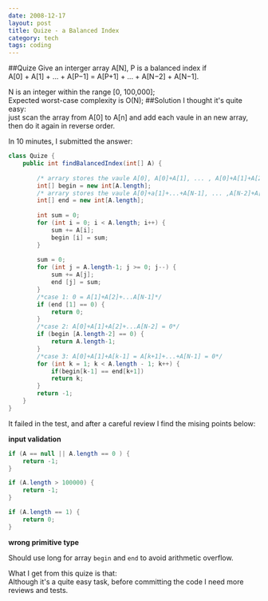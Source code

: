 ```yaml
---
date: 2008-12-17
layout: post
title: Quize - a Balanced Index
category: tech
tags: coding
---
```


##Quize
Give an interger array A[N], P is a balanced index if  
A[0] + A[1] + ... + A[P−1] = A[P+1] + ... + A[N−2] + A[N−1].

N is an integer within the range [0, 100,000];  
Expected worst-case complexity is O(N);
##Solution
I thought it's quite easy:  
just scan the array from A[0] to A[n] and add each vaule in an new array, then do it again in reverse order.

In 10 minutes, I submitted the answer:

```java
class Quize {
    public int findBalancedIndex(int[] A) {
		
		/* arrary stores the vaule A[0], A[0]+A[1], ... , A[0]+A[1]+A[2]+...+A[N-1] */
        int[] begin = new int[A.length];
		/* arrary stores the vaule A[0]+a[1]+...+A[N-1], ... ,A[N-2]+A[N-1], A[N-1] */
        int[] end = new int[A.length];
        
        int sum = 0;
        for (int i = 0; i < A.length; i++) {
            sum += A[i];
            begin [i] = sum;
        }
        
        sum = 0;
        for (int j = A.length-1; j >= 0; j--) {
            sum += A[j];
            end [j] = sum;
        }
		/*case 1: 0 = A[1]+A[2]+...A[N-1]*/
        if (end [1] == 0) {
			return 0;
		}
		/*case 2: A[0]+A[1]+A[2]+...A[N-2] = 0*/
        if (begin [A.length-2] == 0) {
			return A.length-1;
		}
		/*case 3: A[0]+A[1]+A[k-1] = A[k+1]+...+A[N-1] = 0*/
        for (int k = 1; k < A.length - 1; k++) {
            if(begin[k-1] == end[k+1])
            return k;
        }
        return -1;
    }
}
```
It failed in the test, and after a careful review I find the mising points below:

**input validation**

```java
if (A == null || A.length == 0 ) {
	return -1;
} 

if (A.length > 100000) {
	return -1;
}

if (A.length == 1) {
	return 0;
}
```
**wrong primitive type**

Should use long for array ```begin``` and ```end``` to avoid arithmetic overflow.

What I get from this quize is that:  
Although it's a quite easy task, before committing the code I need more reviews and tests.